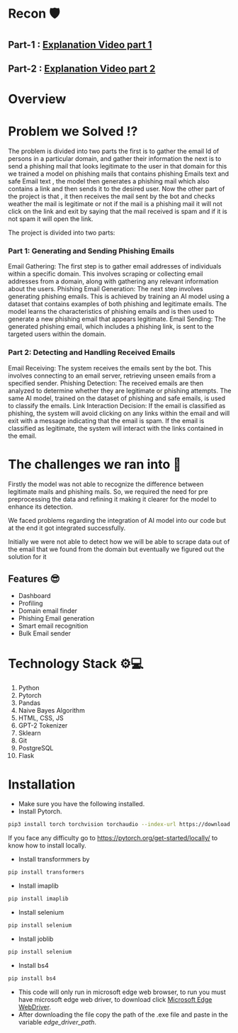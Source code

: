 # Recon 🛡️

## Part-1 : [Explanation Video part 1](https://youtu.be/Ot1H5_no8ZI)
## Part-2 : [Explanation Video part 2](https://youtu.be/meD-VA5vk6E)

# Overview

# Problem we Solved ⁉️
The problem is divided into two parts the first is to gather the email Id of persons in a particular domain, and gather their information the next is to send a phishing mail that looks legitimate to the user in that domain for this we trained a model on phishing mails that contains phishing Emails text and safe Email text , the model then generates a phishing mail which also contains a link and then sends it to the desired user. Now the other part of the project is that , it then receives the mail sent by the bot and checks weather the mail is legitimate or not if the mail is a phishing mail it will not click on the link and exit by saying that the mail received is spam and if it is not spam it will open the link.

The project is divided into two parts:

### Part 1: Generating and Sending Phishing Emails
Email Gathering: The first step is to gather email addresses of individuals within a specific domain. This involves scraping or collecting email addresses from a domain, along with gathering any relevant information about the users.
Phishing Email Generation: The next step involves generating phishing emails. This is achieved by training an AI model using a dataset that contains examples of both phishing and legitimate emails. The model learns the characteristics of phishing emails and is then used to generate a new phishing email that appears legitimate.
Email Sending: The generated phishing email, which includes a phishing link, is sent to the targeted users within the domain.

### Part 2: Detecting and Handling Received Emails
Email Receiving: The system receives the emails sent by the bot. This involves connecting to an email server, retrieving unseen emails from a specified sender.
Phishing Detection: The received emails are then analyzed to determine whether they are legitimate or phishing attempts. The same AI model, trained on the dataset of phishing and safe emails, is used to classify the emails.
Link Interaction Decision:
If the email is classified as phishing, the system will avoid clicking on any links within the email and will exit with a message indicating that the email is spam.
If the email is classified as legitimate, the system will interact with the links contained in the email.

# The challenges we ran into 🚧

Firstly the model was not able to recognize the difference between legitimate mails and phishing mails. So, we required the need for pre preprocessing the data and refining it making it clearer for the model to enhance its detection. 

We faced problems regarding the integration of AI model into our code but at the end it got integrated successfully. 

Initially we were not able to detect how we will be able to scrape data out of the email that we found from the domain but eventually we figured out the solution for it

## Features 😎

- Dashboard
- Profiling
- Domain email finder
- Phishing Email generation
- Smart email recognition
- Bulk Email sender

# Technology Stack ⚙️💻
1. Python
2. Pytorch
3. Pandas
4. Naive Bayes Algorithm
5. HTML, CSS, JS
6. GPT-2 Tokenizer
7. Sklearn
8. Git
9. PostgreSQL
10. Flask
    
# Installation

- Make sure you have the following installed.
- Install Pytorch.

```bash
pip3 install torch torchvision torchaudio --index-url https://download.pytorch.org/whl/cu118
```
If you face any difficulty go to https://pytorch.org/get-started/locally/ to know how to install locally.

- Install transformmers by 
```bash
pip install transformers
```
- Install imaplib
```bash
pip install imaplib
```
- Install selenium
```bash
pip install selenium
```
- Install joblib 
```bash
pip install selenium
```
- Install bs4
```bash
pip install bs4
```
- This code will only run in microsoft edge web browser, to run you must have microsoft edge web driver, to download click [Microsoft Edge WebDriver](https://developer.microsoft.com/en-us/microsoft-edge/tools/webdriver/).
- After downloading the file copy the path of the .exe file and paste in the variable *edge_driver_path*.

